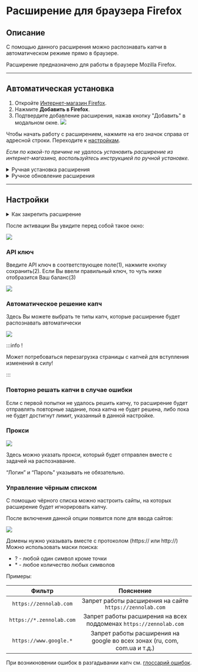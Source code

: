﻿---
sidebar_position: 1
sidebar_label: Расширение для браузера Firefox
---

# Расширение для браузера Firefox

## **Описание**
С помощью данного расширения можно распознавать капчи в автоматическом режиме прямо в браузере.

Расширение предназначено для работы в браузере Mozilla Firefox.

-----
## **Автоматическая установка**
1. Откройте [Интернет-магазин Firefox](https://addons.mozilla.org/ru/firefox/addon/capmonster-cloud/).
2. Нажмите **Добавить в Firefox**.
3. Подтвердите добавление расширения, нажав кнопку "Добавить" в модальном окне.
   ![](./images/extension-main-firefox/modal.png)

Чтобы начать работу с расширением, нажмите на его значок справа от адресной строки. Переходите к [настройкам](#настройки).

*Если по какой-то причине не удалось установить расширение из интернет-магазина, воспользуйтесь инструкцией по ручной установке.*

<details>
    <summary>Ручная установка расширения</summary>

1. Скачайте [архив с расширением](https://drive.google.com/file/d/1VWGD_Am74e7-7Uz4V_N13Yqd5Lnqv_GU/view?usp=drive_link).

1. Откройте браузер Firefox и перейдите к работе с расширениями:
   ![](./images/extension-main-firefox/extension-menu.png)
   
1. Нажмите кнопку шестеренки, в открывшемся выпадающем списке выберите пункт "Установить дополнение из файла…"
   ![](./images/extension-main-firefox/extension-installation.png)
   
1. Выберите скачанный архив с расширением.

1. После загрузки расширения перейдите в "Управление расширениями" и нажмите на установленное расширение. 
   ![](./images/extension-main-firefox/extension1.png)
   
1. Перейдите во вкладку "Разрешения" и убедитесь, что все разрешения выданы.
   ![](./images/extension-main-firefox/extension2.png)
</details>

<details>
    <summary>Ручное обновление расширения</summary>

Если вы устанавливаете расширение поверх предыдущей версии, то при обновлении исходных файлов расширения Вам так же нужно нажать кнопку “Обновить” на странице “Управление расширениями” (как открыть эту страницу описано, выше в секции “Ручная установка”)
</details>

-----
## **Настройки**
<details>
    <summary>Как закрепить расширение</summary>

По умолчанию вновь установленное расширение автоматически закрепляется на панели браузера. 
   ![](./images/extension-main-firefox/extension-panel.png)
</details>

После активации Вы увидите перед собой такое окно:

![](./images/extension-main-firefox/ext.screen.ruf.png) 
### <a name="id-расширениедлябраузера-apiключ"></a>**API ключ**
Введите API ключ в соответствующее поле(1), нажмите кнопку сохранить(2). Если Вы ввели правильный ключ, то чуть ниже отобразится Ваш баланс(3)

![](./images/extension-main-firefox/Aspose.Words.d14847ca-5ce8-4c9f-8081-1ec99b44a6b3.011.png) 
### <a name="id-расширениедлябраузера-автоматическоерешениекапч"></a>**Автоматическое решение капч**
Здесь Вы можете выбрать те типы капч, которые расширение будет распознавать автоматически

![](./images/extension-main-firefox/extension.examplef.png) 

:::info !

Может потребоваться перезагрузка страницы с капчей для вступления изменений в силу!

:::
### <a name="id-расширениедлябраузера-повторнорешатькапчивслучаеошибки"></a>**Повторно решать капчи в случае ошибки**
Если с первой попытки не удалось решить капчу, то расширение будет отправлять повторные задание, пока капча не будет решена, либо пока не будет достигнут лимит, указанный в данной настройке.
### <a name="id-расширениедлябраузера-прокси"></a>**Прокси**
![](./images/extension-main-firefox/Aspose.Words.d14847ca-5ce8-4c9f-8081-1ec99b44a6b3.013.png) 

Здесь можно указать прокси, который будет отправлен вместе с задачей на распознавание.

“Логин” и “Пароль” указывать не обязательно.
### <a name="id-расширениедлябраузера-управлениечёрнымсписком"></a>**Управление чёрным списком**
С помощью чёрного списка можно настроить сайты, на которых расширение будет игнорировать капчу.

После включения данной опции появится поле для ввода сайтов:

![](./images/extension-main-firefox/Aspose.Words.d14847ca-5ce8-4c9f-8081-1ec99b44a6b3.014.png) 

Домены нужно указывать вместе с протоколом (https:// или http://)
Можно использовать маски поиска:

- ? - любой один символ кроме точки
- \* - любое количество любых символов

Примеры:

|**Фильтр**|**Пояснение**|
| :-: | :-: |
|`https://zennolab.com`|Запрет работы расширения на сайте `https://zennolab.com`|
|`https://*.zennolab.com`|Запрет работы расширения на всех поддоменах `https://zennolab.com`|
|`https://www.google.*`|Запрет работы расширения на google во всех зонах (ru, com, com.ua и т.д.)|

При возникновении ошибок в разгадывании капч см. [глоссарий ошибок](/api/api-errors.md).